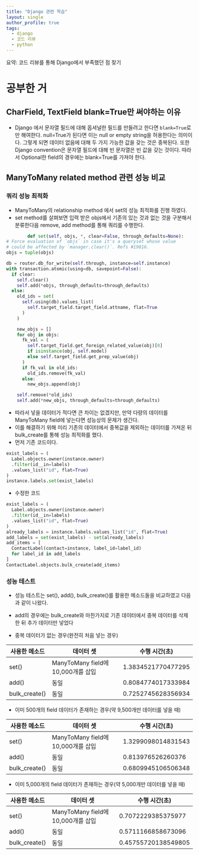 ```yaml
---
title: "Django 관련 학습"
layout: single
author_profile: true
tags:
  - django
  - 코드 리뷰
  - python
---
```


요약: 코드 리뷰를 통해 Django에서 부족했던 점 찾기

# 공부한 거

## CharField, TextField blank=True만 써야하는 이유

- Django 에서 문자열 필드에 대해 옵셔널한 필드를 만들려고 한다면 `blank=True`로만 해여한다.
  null=True가 된다면 이는 null or empty string을 허용한다는 의미이다.
  그렇게 되면 데이터 없음에 대해 두 가지 가능한 값을 갖는 것은 중복된다. 또한 Django convention은 문자열 필드에 대해
  빈 문자열은 빈 값을 갖는 것이다. 따라서 Optional한 field의 경우에는 blank=True를 가져야 한다.

## ManyToMany related method 관련 성능 비교

### 쿼리 성능 최적화

- ManyToMany의 relationship method 에서 set의 성능 최적화를 진행 하였다.
- set method를 살펴보면 입력 받은 objs에서 기존의 있는 것과 없는 것을 구분해서 분류한다음 remove, add method를 통해 쿼리를 수행한다.

```python
        def set(self, objs, *, clear=False, through_defaults=None):
# Force evaluation of `objs` in case it's a queryset whose value
# could be affected by `manager.clear()`. Refs #19816.
objs = tuple(objs)

db = router.db_for_write(self.through, instance=self.instance)
with transaction.atomic(using=db, savepoint=False):
  if clear:
    self.clear()
    self.add(*objs, through_defaults=through_defaults)
  else:
    old_ids = set(
      self.using(db).values_list(
        self.target_field.target_field.attname, flat=True
      )
    )

    new_objs = []
    for obj in objs:
      fk_val = (
        self.target_field.get_foreign_related_value(obj)[0]
        if isinstance(obj, self.model)
        else self.target_field.get_prep_value(obj)
      )
      if fk_val in old_ids:
        old_ids.remove(fk_val)
      else:
        new_objs.append(obj)

    self.remove(*old_ids)
    self.add(*new_objs, through_defaults=through_defaults)

```

- 따라서 넣을 데이터가 적다면 큰 차이는 없겠지만, 만약 다량의 데이터를 ManyToMany field에 넣는다면 성능상의 문제가 생긴다.
- 이를 해결하기 위해 미리 기존의 데이터에서 중복값을 제외하는 데이터를 가져온 뒤 bulk_create를 통해 성능 최적화를 했다.
- 먼저 기존 코드이다.

```python
exist_labels = (
  Label.objects.owner(instance.owner)
  .filter(id__in=labels)
  .values_list("id", flat=True)
)
instance.labels.set(exist_labels)
```

- 수정한 코드

```python
exist_labels = (
  Label.objects.owner(instance.owner)
  .filter(id__in=labels)
  .values_list("id", flat=True)
)
already_labels = instance.labels.values_list("id", flat=True)
add_labels = set(exist_labels) - set(already_labels)
add_items = [
  ContactLabel(contact=instance, label_id=label_id)
  for label_id in add_labels
]
ContactLabel.objects.bulk_create(add_items)

```

### 성능 테스트

- 성능 테스트는 set(), add(), bulk_create()를 활용한 메소드들을 비교하였고 다음과 같이 나왔다.
- add의 경우에는 bulk_create와 마찬가지로 기존 데이터에서 중복 데이터를 삭제한 뒤 추가 데이터만 넣었다

- 중복 데이터가 없는 경우(완전히 처음 넣는 경우)

| 사용한 메소드       | 데이터 셋                         | 수행 시간(초)           |
|---------------|-------------------------------|--------------------|
| set()         | ManyToMany field에 10,000개를 삽입 | 1.3834521770477295 |
| add()         | 동일                            | 0.8084774017333984 |
| bulk_create() | 동일                            | 0.7252745628356934 |

- 이미 500개의 field 데이터가 존재하는 경우(약 9,500개만 데이터를 넣을 때)

| 사용한 메소드       | 데이터 셋                         | 수행 시간(초)           |
|---------------|-------------------------------|--------------------|
| set()         | ManyToMany field에 10,000개를 삽입 | 1.3299098014831543 |
| add()         | 동일                            | 0.813976526260376  |
| bulk_create() | 동일                            | 0.6809945106506348 |

- 이미 5,000개의 field 데이터가 존재하는 경우(약 5,000개만 데이터를 넣을 때)

| 사용한 메소드       | 데이터 셋                         | 수행 시간(초)            |
|---------------|-------------------------------|---------------------|
| set()         | ManyToMany field에 10,000개를 삽입 | 0.7072229385375977  |
| add()         | 동일                            | 0.5711166858673096  |
| bulk_create() | 동일                            | 0.45755720138549805 |